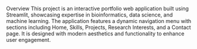 Overview
This project is an interactive portfolio web application built using Streamlit, showcasing expertise in bioinformatics, data science, and machine learning. The application features a dynamic navigation menu with sections including Home, Skills, Projects, Research Interests, and a Contact page. It is designed with modern aesthetics and functionality to enhance user engagement.
